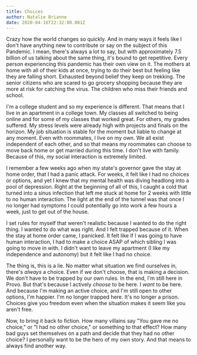 ```yaml
---
title: Choices
author: Natalie Brianne
date: 2020-04-16T22:32:00.001Z
---
```

Crazy how the world changes so quickly. And in many ways it feels like I don't have anything new to contribute or say on the subject of this Pandemic. I mean, there's always a lot to say, but with approximately 7.5 billion of us talking about the same thing, it's bound to get repetitive. Every person experiencing this pandemic has their own view on it. The mothers at home with all of their kids at once, trying to do their best but feeling like they are falling short. Exhausted beyond belief they keep on trekking. The senior citizens who are scared to go grocery shopping because they are more at risk for catching the virus. The children who miss their friends and school.


I'm a college student and so my experience is different. That means that I live in an apartment in a college town. My classes all switched to being online and for some of my classes that worked great. For others, my grades suffered. My stress levels were already high with projects and finals on the horizon. My job situation is stable for the moment but liable to change at any moment. Even with roommates, I live on my own. We all exist independent of each other, and so that means my roommates can choose to move back home or get married during this time. I don't live with family. Because of this, my social interaction is extremely limited.


I remember a few weeks ago when my state's governor gave the stay at home order, that I had a panic attack. For weeks, it felt like I had no choices or options, and yet I knew that my mental health was diving headlong into a pool of depression. Right at the beginning of all of this, I caught a cold that turned into a sinus infection that left me stuck at home for 2 weeks with little to no human interaction. The light at the end of the tunnel was that once I no longer had symptoms I could potentially go into work a few hours a week, just to get out of the house.


I set rules for myself that weren't realistic because I wanted to do the right thing. I wanted to do what was right. And I felt trapped because of it. When the stay at home order came, I panicked. It felt like if I was going to have human interaction, I had to make a choice ASAP of which sibling I was going to move in with. I didn't want to leave my apartment (I like my independence and autonomy) but it felt like I had no choice.


The thing is, this is a lie. No matter what situation we find ourselves in, there's *always* a choice. Even if we don't choose, that is making a decision. We don't have to be trapped by our own rules. In the end, I'm still here in Provo. But that's because I actively *choose* to be here. I *want* to be here. And because I'm making an active choice, and I'm still open to other options, I'm happier. I'm no longer trapped here. It's no longer a prison. Choices give you freedom even when the situation makes it seem like you aren't free.


Now, to bring it back to fiction. How many villains say "You gave me no choice," or "I had no other choice," or something to that effect? How many bad guys set themselves on a path and decide that they had no other choice? I personally want to be the hero of my own story. And that means to always find another way.